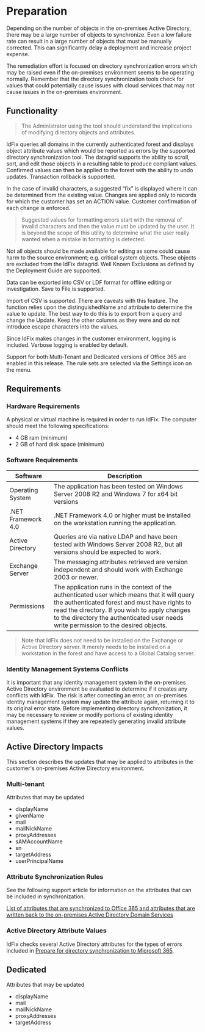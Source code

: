 # Preparation

Depending on the number of objects in the on-premises Active Directory, there may be a large number of objects to synchronize. Even a low failure rate can result in a large number of objects that must be manually corrected. This can significantly delay a deployment and increase project expense.  

The remediation effort is focused on directory synchronization errors which may be raised even if the on-premises environment seems to be operating normally.  Remember that the directory synchronization tools check for values that could potentially cause issues with cloud services that may not cause issues in the on-premises environment.

## Functionality

> The Administrator using the tool should understand the implications of modifying directory objects and attributes.

IdFix queries all domains in the currently authenticated forest and displays object attribute values which would be reported as errors by the  supported directory synchronization tool.  The datagrid supports the ability to scroll, sort, and edit those objects in a resulting table to produce compliant values.  Confirmed values can then be applied to the forest with the ability to undo updates.   Transaction rollback is supported.

In the case of invalid characters, a suggested “fix” is displayed where it can be determined from the existing value.  Changes are applied only to records for which the customer has set an ACTION value.   Customer confirmation of each change is enforced.

> Suggested values for formatting errors start with the removal of invalid characters and then the value must be updated by the user.  It is beyond the scope of this utility to determine what the user really wanted when a mistake in formatting is detected.

Not all objects should be made available for editing as some could cause harm to the source environment; e.g. critical system objects. These objects are excluded from the IdFix datagrid.  Well Known Exclusions as defined by the Deployment Guide are supported. 

Data can be exported into CSV or LDF format for offline editing or investigation.  Save to File is supported.

Import of CSV is supported.  There are caveats with this feature.  The function relies upon the distinguishedName and attribute to determine the value to update.  The best way to do this is to export from a query and change the Update.  Keep the other columns as they were and do not introduce escape characters into the values.

Since IdFix makes changes in the customer environment, logging is included.  Verbose logging is enabled by default.

Support for both Multi-Tenant and Dedicated versions of Office 365 are enabled in this release.  The rule sets are selected via the Settings icon on the menu. 

## Requirements

### Hardware Requirements
A physical or virtual machine is required in order to run IdFix.  The computer should meet the following specifications:
- 4 GB ram (minimum)
- 2 GB of hard disk space (minimum)

### Software Requirements

|Software|Description
|----|--------------------------
|Operating System|The application has been tested on Windows Server 2008 R2 and Windows 7 for x64 bit versions|
|.NET Framework 4.0|.NET Framework 4.0 or higher must be installed on the workstation running the application.|
|Active Directory|Queries are via native LDAP and have been tested with Windows Server 2008 R2, but all versions should be expected to work.|
|Exchange Server|The messaging attributes retrieved are version independent and should work with Exchange 2003 or newer.|
|Permissions|The application runs in the context of the authenticated user which means that it will query the authenticated forest and must have rights to read the directory.  If you wish to apply changes to the directory the authenticated user needs write permission to the desired objects.|

> Note that IdFix does not need to be installed on the Exchange or Active Directory server.  It merely needs to be installed on a workstation in the forest and have access to a Global Catalog server.

	
### Identity Management Systems Conflicts

It is important that any identity management system in the on-premises Active Directory environment be evaluated to determine if it creates any conflicts with IdFix.  The risk is after correcting an error, an on-premises identity management system may update the attribute again, returning it to its original error state.  Before implementing directory synchronization, it may be necessary to review or modify portions of existing identity management systems if they are repeatedly generating invalid attribute values. 

##	Active Directory Impacts

This section describes the updates that may be applied to attributes in the customer's on-premises Active Directory environment.

### Multi-tenant

Attributes that may be updated

- displayName
- givenName
- mail
- mailNickName
- proxyAddresses
- sAMAccountName
- sn
- targetAddress
- userPrincipalName

### Attribute Synchronization Rules
See the following support article for information on the attributes that can be included in synchronization.

[List of attributes that are synchronized to Office 365 and attributes that are written back to the on-premises Active Directory Domain Services](http://support.microsoft.com/kb/2256198) 

### Active Directory Attribute Values

IdFix checks several Active Directory attributes for the types of errors included in [Prepare for directory synchronization to Microsoft 365](https://docs.microsoft.com/en-us/microsoft-365/enterprise/prepare-for-directory-synchronization?view=o365-worldwide).

## Dedicated

Attributes that may be updated

- displayName
- mail
- mailNickName
- proxyAddresses
- targetAddress
